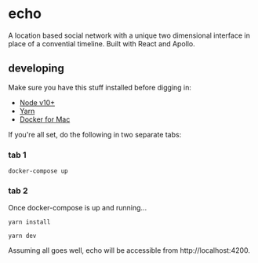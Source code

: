 # echo

A location based social network with a unique two dimensional interface in place of a convential timeline. Built with React and Apollo.

## developing

Make sure you have this stuff installed before digging in:

- [Node v10+](https://volta.sh/)
- [Yarn](https://yarnpkg.com/en/docs/install)
- [Docker for Mac](https://docs.docker.com/docker-for-mac/install/)

If you're all set, do the following in two separate tabs:

### tab 1

```
docker-compose up
```

### tab 2

Once docker-compose is up and running...

```
yarn install
```

```
yarn dev
```

Assuming all goes well, echo will be accessible from http://localhost:4200.
